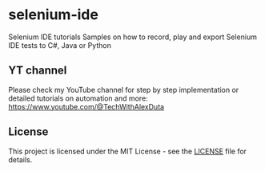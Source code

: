 # selenium-ide
Selenium IDE tutorials
Samples on how to record, play and export Selenium IDE tests to C#, Java or Python

## YT channel
Please check my YouTube channel for step by step implementation or detailed tutorials on automation and more: https://www.youtube.com/@TechWithAlexDuta

## License
This project is licensed under the MIT License - see the [LICENSE](LICENSE) file for details.